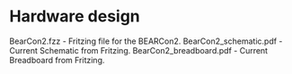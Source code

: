 # Hardware design
BearCon2.fzz - Fritzing file for the BEARCon2.
BearCon2_schematic.pdf - Current Schematic from Fritzing.
BearCon2_breadboard.pdf - Current Breadboard from Fritzing.
